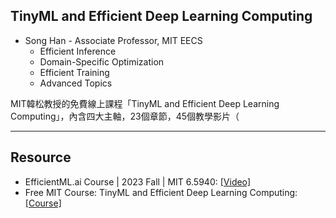 ## TinyML and Efficient Deep Learning Computing
* Song Han - Associate Professor, MIT EECS
  * Efficient Inference
  * Domain-Specific Optimization
  * Efficient Training
  * Advanced Topics

MIT韓松教授的免費線上課程「TinyML and Efficient Deep Learning Computing」，內含四大主軸，23個章節，45個教學影片（ 
 
---
## Resource
* EfficientML.ai Course | 2023 Fall | MIT 6.5940: [[Video]](https://www.youtube.com/playlist?list=PL80kAHvQbh-pT4lCkDT53zT8DKmhE0idB)
* Free MIT Course: TinyML and Efficient Deep Learning Computing: [[Course]](https://www.kdnuggets.com/free-mit-course-tinyml-and-efficient-deep-learning-computing?fbclid=IwY2xjawHW_rVleHRuA2FlbQIxMAABHdS74auHNtaIj6tjKHi1S27AfwKkCSzjQFmJYwCoWzrXoVsnmNC7Weurpw_aem_zF6kKwOZ4AzfC5irmW2V7A)
